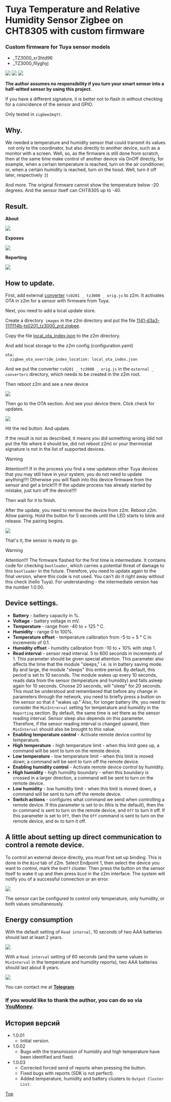 # <a id="Top">Tuya Temperature and Relative Humidity Sensor Zigbee on CHT8305 with custom firmware</a>

### Custom firmware for Tuya sensor models

- _TZ3000_xr3htd96
- _TZ3000_fllyghyj

<img src="https://raw.githubusercontent.com/slacky1965/ts0201_tz3000_zed/refs/heads/main/doc/images/ts0201.jpg"/>

<img src="https://raw.githubusercontent.com/slacky1965/ts0201_tz3000_zed/refs/heads/main/doc/images/ts0201_pcb.jpg"/>

<img src="https://raw.githubusercontent.com/slacky1965/ts0201_tz3000_zed/refs/heads/main/doc/images/ts0201_pcb2.jpg"/>

**The author assumes no responsibility if you turn your smart sensor into a half-witted sensor by using this project.**

If you have a different signature, it is better not to flash in without checking for a coincidence of the sensor and GPIO.

Only tested in `zigbee2mqtt`.

## Why. 

We needed a temperature and humidity sensor that could transmit its values ​ ​ not only to the coordinator, but also directly to another device, such as a monitor with a screen. Well, so, as the firmware is still done from scratch, then at the same time make control of another device via OnOff directly, for example, when a certain temperature is reached, turn on the air conditioner, or, when a certain humidity is reached, turn on the hood. Well, turn it off later, respectively :))

And more. The original firmware cannot show the temperature below -20 degrees. And the sensor itself can CHT8305 up to -40.

## Result. 

**About**

<img src="https://raw.githubusercontent.com/slacky1965/ts0201_tz3000_zed/refs/heads/main/doc/images/about.jpg"/>

**Exposes**

<img src="https://raw.githubusercontent.com/slacky1965/ts0201_tz3000_zed/refs/heads/main/doc/images/exposes.jpg"/>

**Reporting**

<img src="https://raw.githubusercontent.com/slacky1965/ts0201_tz3000_zed/refs/heads/main/doc/images/reporting.jpg"/>

## How to update.

First, add external [converter](https://github.com/slacky1965/ts0201_tz3000_zed/tree/main/zigbee2mqtt) `ts0201 _ tz3000 _ orig.js` to z2m. It activates OTA in z2m for a sensor with firmware from Tuya.

Next, you need to add a local update store.

Create a directory` images` in the z2m directory and put the file [1141-d3a3-1111114b-ts0201_tz3000_zrd.zigbee](https://github.com/slacky1965/ts0201_tz3000_zed/raw/refs/heads/main/bin/1141-d3a3-1111114b-ts0201_tz3000_zrd.zigbee).

Copy the file [local_ota_index.json](https://github.com/slacky1965/ts0201_tz3000_zed/blob/main/zigbee2mqtt/local_ota_index.json) to the z2m directory.

And add local storage to the z2m config (configuration.yaml)

```
ota:
  zigbee_ota_override_index_location: local_ota_index.json
```

And we put the converter `ts0201 _ tz3000 _ orig.js` in the `external _ converters` directory, which needs to be created in the z2m root.

Then reboot z2m and see a new device

<img src="https://raw.githubusercontent.com/slacky1965/ts0201_tz3000_zed/refs/heads/main/doc/images/tuya_ready.jpg"/>

Then go to the OTA section. And see your device there. Click check for updates.

<img src="https://raw.githubusercontent.com/slacky1965/ts0201_tz3000_zed/refs/heads/main/doc/images/update.jpg"/>
	
Hit the red button. And update.

If the result is not as described, it means you did something wrong (did not put the file where it should be, did not reboot z2m) or your thermostat signature is not in the list of supported devices.

> [!WARNING]
> Attention!!! If in the process you find a new updateon other Tuya devices that you may still have in your system, you do not need to update anything!!!! Otherwise you will flash into this device firmware from the sensor and get a brick!!!! If the update process has already started by mistake, just turn off the device!!!!

Then wait for it to finish.

After the update, you need to remove the device from z2m. Reboot z2m. Allow pairing. Hold the button for 5 seconds until the LED starts to blink and release. The pairing begins.

<img src="https://raw.githubusercontent.com/slacky1965/ts0201_tz3000_zed/refs/heads/main/doc/images/joined.jpg"/>

That's it, the sensor is ready to go.

> [!WARNING]
> Attention!!! The firmware flashed for the first time is intermediate. It contains code for checking `bootloader`, which carries a potential threat of damage to this `bootloader` in the future. Therefore, you need to update again to the final version, where this code is not used. You can't do it right away without this check (hello Tuya). For understanding - the intermediate version has the number 1.0.00.

## Device settings.

- **Battery** - battery capacity in %.
- **Voltage** - battery voltage in mV.
- **Temperature** - range from -40 to + 125 ° C.
- **Humidity** - range 0 to 100%.
- **Temperature offset** - temperature calibration from -5 to + 5 ° C in increments of 0.1.
- **Humidity offset** - humidity calibration from -10 to + 10% with step 1.
- **Read interval** - sensor read interval. 5 to 600 seconds in increments of 1. This parameter should be given special attention. This parameter also affects the time that the module "sleeps," i.e. is in battery saving mode. By and large, the module "sleeps" this entire period. By default, this period is set to 10 seconds. The module wakes up every 10 seconds, reads data from the sensor (temperature and humidity) and falls asleep again for 10 seconds. Choose 20 seconds, will "sleep" for 20 seconds. This must be understood and remembered that before any change in parameters through the network, you need to briefly press a button on the sensor so that it "wakes up." Also, for longer battery life, you need to consider the `MinIntrerval` setting for temperature and humidity in the `Reporting` section. By default, the same time is set there as the sensor reading interval. Sensor sleep also depends on this parameter. Therefore, if the sensor reading interval is changed upward, then `MinInterval` should also be brought to this value.
- **Enabling temperature control** - Activate remote device control by temperature.
- **High temperature** - high temperature limit - when this limit goes up, a command will be sent to turn on the remote device.
- **Low temperature** - low temperature limit - when this limit is moved down, a command will be sent to turn off the remote device.
- **Enabling humidity control** - Activate remote device control by humidity.
- **High humidity** - high humidity boundary - when this boundary is crossed in a larger direction, a command will be sent to turn on the remote device.
- **Low humidity** - low humidity limit - when this limit is moved down, a command will be sent to turn off the remote device.
- **Switch actions** - configures what command we send when controlling a remote device. If this parameter is set to `On` (this is the default), then the `On` command is sent to turn on the remote device, and `Off` to turn it off. If this parameter is set to `Off`, then the `Off` command is sent to turn on the remote device, and `On` to turn it off.

## A little about setting up direct communication to control a remote device.

To control an external device directly, you must first set up binding. This is done in the `Bind` tab of z2m. Select Endpoint 1, then select the device you want to control, mark the `OnOff` cluster. Then press the button on the sensor itself to wake it up and then press `Bind` in the z2m interface. The system will notify you of a successful connection or an error.

<img src="https://raw.githubusercontent.com/slacky1965/ts0201_tz3000_zed/refs/heads/main/doc/images/binding.jpg"/>

The sensor can be configured to control only temperature, only humidity, or both values ​​simultaneously.

## Energy consumption

With the default setting of `Read interval`, 10 seconds of two AAA batteries should last at least 2 years.

<img src="https://raw.githubusercontent.com/slacky1965/ts0201_tz3000_zed/refs/heads/main/doc/images/read_period_10sec.jpg"/>

With a `Read interval` setting of 60 seconds (and the same values ​​in `MinInterval` in the temperature and humidity reports), two AAA batteries should last about 8 years.

<img src="https://raw.githubusercontent.com/slacky1965/ts0201_tz3000_zed/refs/heads/main/doc/images/read_period_60sec.jpg"/>

You can contact me at **[Telegram](https://t.me/slacky1965)**.

### If you would like to thank the author, you can do so via [YouMoney](https://yoomoney.ru/to/4100118300223495).

## История версий
- 1.0.01
	- Initial version.
- 1.0.02
	- Bugs with the transmission of humidity and high temperature have been identified and fixed.
- 1.0.03
	- Corrected forced send of reports when pressing the button.
	- Fixed bugs with reports (SDK is not perfect).
	- Added temperature, humidity and battery clusters to `Output Cluster List`.
	
[Top](#Top)


